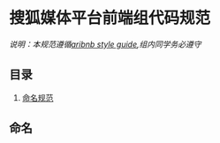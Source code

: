 # 搜狐媒体平台前端组代码规范

*说明：本规范遵循[aribnb style guide](https://github.com/airbnb/javascript),组内同学务必遵守*

## 目录

1. [命名规范](#nameming-conventions)

## 命名

